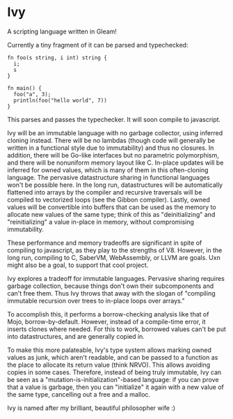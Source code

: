 # Ivy

A scripting language written in Gleam! 

Currently a tiny fragment of it can be parsed and typechecked:

```
fn foo(s string, i int) string {
  i;
  s
}

fn main() {
  foo("a", 3);
  println(foo("hello world", 7))
}
```

This parses and passes the typechecker. It will soon compile to javascript.

Ivy will be an immutable language with no garbage collector, using inferred cloning instead. There will be no lambdas (though code will generally be written in a functional style due to immutability) and thus no closures. In addition, there will be Go-like interfaces but no parametric polymorphism, and there will be nonuniform memory layout like C. In-place updates will be inferred for owned values, which is many of them in this often-cloning language. The pervasive datastructure sharing in functional languages won't be possible here. In the long run, datastructures will be automatically flattened into arrays by the compiler and recursive traversals will be compiled to vectorized loops (see the Gibbon compiler). Lastly, owned values will be convertible into buffers that can be used as the memory to allocate new values of the same type; think of this as "deinitializing" and "reinitializing" a value in-place in memory, without compromising immutability.

These performance and memory tradeoffs are significant in spite of compiling to javascript, as they play to the strengths of V8. However, in the long run, compiling to C, SaberVM, WebAssembly, or LLVM are goals. Uxn might also be a goal, to support that cool project.

Ivy explores a tradeoff for immutable languages. Pervasive sharing requires garbage collection, because things don't own their subcomponents and can't free them. Thus Ivy throws that away with the slogan of "compiling immutable recursion over trees to in-place loops over arrays." 

To accomplish this, it performs a borrow-checking analysis like that of Mojo, borrow-by-default. However, instead of a compile-time error, it inserts clones where needed. For this to work, borrowed values can't be put into datastructures, and are generally copied in. 

To make this more palateable, Ivy's type system allows marking owned values as junk, which aren't readable, and can be passed to a function as the place to allocate its return value (think NRVO). This allows avoiding copies in some cases. Therefore, instead of being truly immutable, Ivy can be seen as a "mutation-is-initialization"-based language: if you can prove that a value is garbage, then you can "initialize" it again with a new value of the same type, cancelling out a free and a malloc.

Ivy is named after my brilliant, beautiful philosopher wife :)